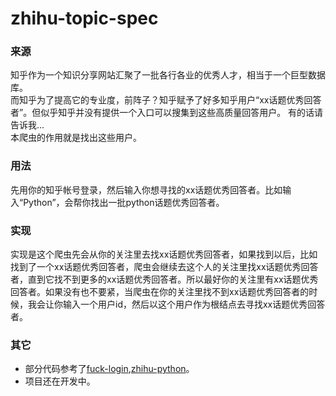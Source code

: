 # zhihu-topic-spec

### 来源
知乎作为一个知识分享网站汇聚了一批各行各业的优秀人才，相当于一个巨型数据库。                         
而知乎为了提高它的专业度，前阵子？知乎赋予了好多知乎用户“xx话题优秀回答者”。但似乎知乎并没有提供一个入口可以搜集到这些高质量回答用户。 有的话请告诉我...                      
本爬虫的作用就是找出这些用户。  
                       
                       
### 用法           
先用你的知乎帐号登录，然后输入你想寻找的xx话题优秀回答者。比如输入“Python”，会帮你找出一批python话题优秀回答者。                  

### 实现
实现是这个爬虫先会从你的关注里去找xx话题优秀回答者，如果找到以后，比如找到了一个xx话题优秀回答者，爬虫会继续去这个人的关注里找xx话题优秀回答者，直到它找不到更多的xx话题优秀回答者。所以最好你的关注里有xx话题优秀回答者。如果没有也不要紧，当爬虫在你的关注里找不到xx话题优秀回答者的时候，我会让你输入一个用户id，然后以这个用户作为根结点去寻找xx话题优秀回答者。

### 其它
* 部分代码参考了[fuck-login](https://github.com/xchaoinfo/fuck-login),[zhihu-python](https://github.com/egrcc/zhihu-python)。                  
* 项目还在开发中。
